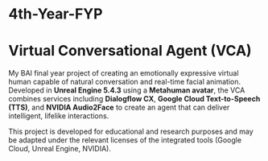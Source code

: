 # 4th-Year-FYP
# Virtual Conversational Agent (VCA)

My BAI final year project of creating an emotionally expressive virtual human capable of natural conversation and real-time facial animation. Developed in **Unreal Engine 5.4.3** using a **Metahuman avatar**, the VCA combines services including **Dialogflow CX**, **Google Cloud Text-to-Speech (TTS)**, and **NVIDIA Audio2Face** to create an agent that can deliver intelligent, lifelike interactions.

This project is developed for educational and research purposes and may be adapted under the relevant licenses of the integrated tools (Google Cloud, Unreal Engine, NVIDIA).
